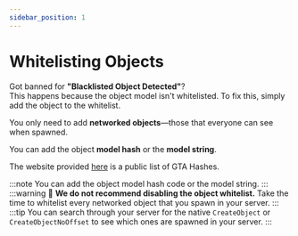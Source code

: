 ```yaml
---
sidebar_position: 1
---
```


# Whitelisting Objects

Got banned for **"Blacklisted Object Detected"**?  
This happens because the object model isn't whitelisted. To fix this, simply add the object to the whitelist.

You only need to add **networked objects**—those that everyone can see when spawned.

You can add the object **model hash** or the **model string**.

The website provided [here](https://gtahash.ru) is a public list of GTA Hashes.

:::note
You can add the object model hash code or the model string.
:::
:::warning
🚨 **We do not recommend disabling the object whitelist.** Take the time to whitelist every networked object that you spawn in your server.
:::
:::tip
You can search through your server for the native `CreateObject` or `CreateObjectNoOffset` to see which ones are spawned in your server.
:::
